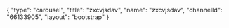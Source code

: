 {
    "type": "carousel",
    "title": "zxcvjsdav",
    "name": "zxcvjsdav",
    "channelId": "66133905",
    "layout": "bootstrap"
}